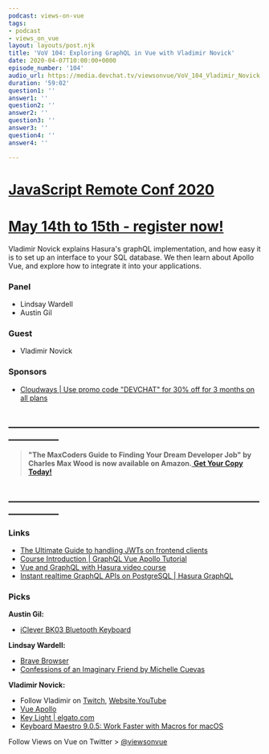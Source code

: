 ```yaml
---
podcast: views-on-vue
tags:
- podcast
- views_on_vue
layout: layouts/post.njk
title: 'VoV 104: Exploring GraphQL in Vue with Vladimir Novick'
date: 2020-04-07T10:00:00+0000
episode_number: '104'
audio_url: https://media.devchat.tv/viewsonvue/VoV_104_Vladimir_Novick.mp3
duration: '59:02'
question1: ''
answer1: ''
question2: ''
answer2: ''
question3: ''
answer3: ''
question4: ''
answer4: ''

---
```

# [JavaScript Remote Conf 2020](https://devchat.tv/conferences/javascript-remote-2020/ "JavaScript Remote Conf 2020")

# [May 14th to 15th - register now!](https://devchat.tv/conferences/javascript-remote-2020/ "JavaScript Remote Conf 2020")

Vladimir Novick explains Hasura's graphQL implementation, and how easy it is to set up an interface to your SQL database. We then learn about Apollo Vue, and explore how to integrate it into your applications.

### **Panel**

* Lindsay Wardell
* Austin Gil

### **Guest**

* Vladimir Novick

### **Sponsors**

* [Cloudways | Use promo code "DEVCHAT" for 30% off for 3 months on all plans](https://www.cloudways.com/en/?id=546951&chan=Devchat&data1=Vue-show&data2=Podcast-7)

## **____________________________________________________________**

> **"The MaxCoders Guide to Finding Your Dream Developer Job" by Charles Max Wood is now available on Amazon.**[ **Get Your Copy Today!**](https://www.amazon.com/gp/product/B081MBL5C9/ref=as_li_ss_tl?ie=UTF8&linkCode=sl1&tag=devchattv-20&linkId=9d61363241636e2546ef46abba198746&language=en_US)

## **____________________________________________________________**

### **Links**

* [The Ultimate Guide to handling JWTs on frontend clients](https://hasura.io/blog/best-practices-of-using-jwt-with-graphql/)
* [Course Introduction | GraphQL Vue Apollo Tutorial](https://hasura.io/learn/graphql/vue/introduction/)
* [Vue and GraphQL with Hasura video course](https://dev.to/hasurahq/vue-and-graphql-with-hasura-video-course-3mpp)
* [Instant realtime GraphQL APIs on PostgreSQL | Hasura GraphQL](https://hasura.io/)

### **Picks**

**Austin Gil:**

* [iClever BK03 Bluetooth Keyboard](https://www.amazon.com/iClever-Bluetooth-Keyboard-Foldable-Smartphones/dp/B00YWLJNPQ?pldnSite=1)

**Lindsay Wardell:**

* [Brave Browser](https://brave.com/)
* [Confessions of an Imaginary Friend by Michelle Cuevas](https://www.goodreads.com/book/show/19542845-confessions-of-an-imaginary-friend)

**Vladimir Novick:**

* Follow Vladimir on [Twitch](https://www.twitch.tv/vnovick), [Website](https://vnovick.com/),[YouTube](https://www.youtube.com/c/vladimirnovickdev)
* [Vue Apollo](https://vue-apollo.netlify.com/)
* [Key Light | elgato.com](https://www.elgato.com/en/gaming/key-light)
* [Keyboard Maestro 9.0.5: Work Faster with Macros for macOS](https://www.keyboardmaestro.com/main/)

Follow Views on Vue on Twitter > [@viewsonvue](https://twitter.com/viewsonvue)